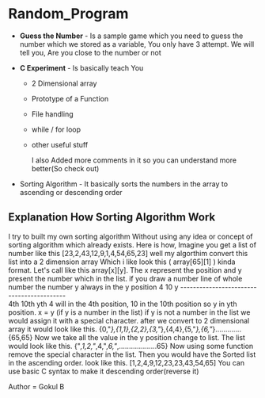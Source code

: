 # Random_Program

- **Guess the Number** - Is a sample game which you need to guess the number which we stored as a variable, You only have 3 attempt. We will tell you, Are you close to the number or not

- **C Experiment**  - Is basically teach You 
  - 2 Dimensional array
  - Prototype of a Function
  - File handling
  - while / for loop
  - other useful stuff
 
    I also Added more comments in it so you can understand more better(So check out)

- Sorting Algorithm  - It basically sorts the numbers in the array to ascending or descending order

## Explanation How Sorting Algorithm Work

I try to built my own sorting algorithm Without using any idea or concept of sorting algorithm which already exists.
Here is how,
          Imagine you get a list of number like this [23,2,43,12,9,1,4,54,65,23] 
          well my algorthim convert this list into a 2 dimension array Which i like look this ( array[65][1] ) kinda format.
          Let's call like this array[x][y]. The x represent the position and y present the number which in the list.
          if you draw a number line of whole number the number y always in the y position 
                 4            10              y
            ------------------------------------------         
                 4th          10th            yth
          4 will in the 4th position, 10 in the 10th position so y in yth position.
          x = y (if y is a number in the list)
          if y is not a number in the list we would assign it with a special character.
          after we convert to 2 dimensional array it would look like this.
          {0,"*},{1,1},{2,2},{3,"*},{4,4},{5,"*},{6,"*}.............{65,65}
          Now we take all the value in the y position change to list.
          The list would look like this.
          {"*,1,2,"*,4,"*,6,"*,...................65}
          Now using some function remove the special character in the list. Then you would have the Sorted list in the ascending order.
          look like this.
          [1,2,4,9,12,23,23,43,54,65]
          You can use basic C syntax to make it descending order(reverse it)
        


Author = Gokul B
          
          
          
          
          
          
  
